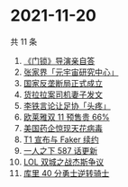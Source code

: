 # 2021-11-20

共 11 条

<!-- BEGIN -->
<!-- 最后更新时间 Sat Nov 20 2021 01:18:33 GMT+0800 (China Standard Time) -->

1. [《门锁》导演亲自答](https://www.zhihu.com/search?q=门锁)
1. [张家界「元宇宙研究中心」](https://www.zhihu.com/search?q=元宇宙)
1. [国家反垄断局正式成立](https://www.zhihu.com/search?q=国家反垄断局)
1. [货拉拉案司机妻子发文](https://www.zhihu.com/search?q=货拉拉案)
1. [李铁言论让足协「头疼」](https://www.zhihu.com/search?q=李铁)
1. [欧莱雅双 11 预售贵 66%](https://www.zhihu.com/search?q=欧莱雅)
1. [美国药企惊现天花病毒](https://www.zhihu.com/search?q=天花)
1. [T1 宣布与 Faker 续约](https://www.zhihu.com/search?q=faker)
1. [一人之下 587 话更新](https://www.zhihu.com/search?q=一人之下)
1. [LOL 双城之战杰斯争议](https://www.zhihu.com/search?q=英雄联盟双城之战)
1. [库里 40 分勇士逆转骑士](https://www.zhihu.com/search?q=勇士)

<!-- END -->
